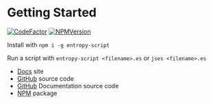 # Getting Started

[![CodeFactor](https://www.codefactor.io/repository/github/entropy-games/entropy-script/badge)](https://www.codefactor.io/repository/github/entropy-games/entropy-script)
[![NPMVersion](https://badge.fury.io/js/entropy-script.svg)](http://badge.fury.io/js/entropy-script)

Install with `npm i -g entropy-script`

Run a script with `entropy-script <filename>.es` or `jses <filename>.es`

* [Docs](https://entropygames.io/entropy-script) site
* [GitHub](https://github.com/Entropy-Games/entropy-script) source code
* [GitHub](https://github.com/Entropy-Games/es-docs) Documentation source code
* [NPM](https://www.npmjs.com/package/entropy-script) package